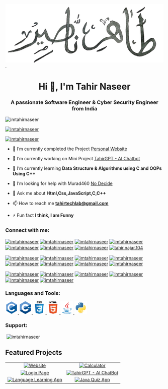 ![Display Name](https://github.com/imtahirnaseer/imtahirnaseer/blob/1d39e29e7b9eece9b71654c747bc415da2714084/My_Name_Calligraphy-removebg-preview.png).

<h1 align="center">Hi 👋, I'm Tahir Naseer</h1>
<h3 align="center">A passionate Software Engineer & Cyber Security Engineer from India</h3>

<p align="left"> <img src="https://komarev.com/ghpvc/?username=imtahirnaseer&label=Profile%20views&color=0e75b6&style=flat" alt="imtahirnaseer" /> </p>

<p align="left"> <a href="https://github.com/ryo-ma/github-profile-trophy"><img src="https://github-profile-trophy.vercel.app/?username=imtahirnaseer" alt="imtahirnaseer" /></a> </p>

<p align="left"> <a href="https://twitter.com/imtahirnaseer" target="blank"><img src="https://img.shields.io/twitter/follow/imtahirnaseer?logo=twitter&style=for-the-badge" alt="imtahirnaseer" /></a> </p>

- 👯 I’m currently completed the Project [Personal Website](https://imtahirnaseer.github.io/Portfolio/)

- 🔭 I’m currently working on Mini Project [TahirGPT - AI Chatbot](https://imtahirnaseer.github.io/TahirGPT/)

- 🌱 I’m currently learning **Data Structure & Algorithms using C and OOPs Using C++**


- 🤝 I’m looking for help with Murad460 [No Decide](https://github.com/Murad460/INFI-NITY.git)

- 💬 Ask me about **Html,Css,JavaScript,C,C++**

- 📫 How to reach me **tahirtechlab@gmail.com**

- ⚡ Fun fact **I think, I am Funny**

<h3 align="left">Connect with me:</h3>
<p align="left">
<a href="https://codepen.io/imtahirnaseer" target="blank"><img align="center" src="https://raw.githubusercontent.com/rahuldkjain/github-profile-readme-generator/master/src/images/icons/Social/codepen.svg" alt="imtahirnaseer" height="30" width="40" /></a>
<a href="https://dev.to/imtahirnaseer" target="blank"><img align="center" src="https://raw.githubusercontent.com/rahuldkjain/github-profile-readme-generator/master/src/images/icons/Social/devto.svg" alt="imtahirnaseer" height="30" width="40" /></a>
<a href="https://twitter.com/imtahirnaseer" target="blank"><img align="center" src="https://raw.githubusercontent.com/rahuldkjain/github-profile-readme-generator/master/src/images/icons/Social/twitter.svg" alt="imtahirnaseer" height="30" width="40" /></a>
<a href="https://linkedin.com/in/imtahirnaseer" target="blank"><img align="center" src="https://raw.githubusercontent.com/rahuldkjain/github-profile-readme-generator/master/src/images/icons/Social/linked-in-alt.svg" alt="imtahirnaseer" height="30" width="40" /></a>
<a href="https://stackoverflow.com/users/imtahirnaseer" target="blank"><img align="center" src="https://raw.githubusercontent.com/rahuldkjain/github-profile-readme-generator/master/src/images/icons/Social/stack-overflow.svg" alt="imtahirnaseer" height="30" width="40" /></a>
<a href="https://codesandbox.com/imtahirnaseer" target="blank"><img align="center" src="https://raw.githubusercontent.com/rahuldkjain/github-profile-readme-generator/master/src/images/icons/Social/codesandbox.svg" alt="imtahirnaseer" height="30" width="40" /></a>
<a href="https://kaggle.com/imtahirnaseer" target="blank"><img align="center" src="https://raw.githubusercontent.com/rahuldkjain/github-profile-readme-generator/master/src/images/icons/Social/kaggle.svg" alt="imtahirnaseer" height="30" width="40" /></a>
<a href="https://fb.com/tahir.najar.104" target="blank"><img align="center" src="https://raw.githubusercontent.com/rahuldkjain/github-profile-readme-generator/master/src/images/icons/Social/facebook.svg" alt="tahir.najar.104" height="30" width="40" /></a>


<a href="https://instagram.com/imtahirnaseer" target="blank"><img align="center" src="https://raw.githubusercontent.com/rahuldkjain/github-profile-readme-generator/master/src/images/icons/Social/instagram.svg" alt="imtahirnaseer" height="30" width="40" /></a>
<a href="https://dribbble.com/imtahirnaseer" target="blank"><img align="center" src="https://raw.githubusercontent.com/rahuldkjain/github-profile-readme-generator/master/src/images/icons/Social/dribbble.svg" alt="imtahirnaseer" height="30" width="40" /></a>
<a href="https://www.behance.net/imtahirnaseer" target="blank"><img align="center" src="https://raw.githubusercontent.com/rahuldkjain/github-profile-readme-generator/master/src/images/icons/Social/behance.svg" alt="imtahirnaseer" height="30" width="40" /></a>
<a href="https://hashnode.com/imtahirnaseer" target="blank"><img align="center" src="https://raw.githubusercontent.com/rahuldkjain/github-profile-readme-generator/master/src/images/icons/Social/hashnode.svg" alt="imtahirnaseer" height="30" width="40" /></a>
<a href="https://medium.com/imtahirnaseer" target="blank"><img align="center" src="https://raw.githubusercontent.com/rahuldkjain/github-profile-readme-generator/master/src/images/icons/Social/medium.svg" alt="imtahirnaseer" height="30" width="40" /></a>
<a href="https://www.codechef.com/users/imtahirnaseer" target="blank"><img align="center" src="https://cdn.jsdelivr.net/npm/simple-icons@3.1.0/icons/codechef.svg" alt="imtahirnaseer" height="30" width="40" /></a>
<a href="https://www.hackerrank.com/imtahirnaseer" target="blank"><img align="center" src="https://raw.githubusercontent.com/rahuldkjain/github-profile-readme-generator/master/src/images/icons/Social/hackerrank.svg" alt="imtahirnaseer" height="30" width="40" /></a>
<a href="https://codeforces.com/profile/imtahirnaseer" target="blank"><img align="center" src="https://raw.githubusercontent.com/rahuldkjain/github-profile-readme-generator/master/src/images/icons/Social/codeforces.svg" alt="imtahirnaseer" height="30" width="40" /></a>


<a href="https://www.leetcode.com/imtahirnaseer" target="blank"><img align="center" src="https://raw.githubusercontent.com/rahuldkjain/github-profile-readme-generator/master/src/images/icons/Social/leet-code.svg" alt="imtahirnaseer" height="30" width="40" /></a>
<a href="https://www.hackerearth.com/imtahirnaseer" target="blank"><img align="center" src="https://raw.githubusercontent.com/rahuldkjain/github-profile-readme-generator/master/src/images/icons/Social/hackerearth.svg" alt="imtahirnaseer" height="30" width="40" /></a>
<a href="https://auth.geeksforgeeks.org/user/imtahirnaseer" target="blank"><img align="center" src="https://raw.githubusercontent.com/rahuldkjain/github-profile-readme-generator/master/src/images/icons/Social/geeks-for-geeks.svg" alt="imtahirnaseer" height="30" width="40" /></a>
<a href="https://www.topcoder.com/members/imtahirnaseer" target="blank"><img align="center" src="https://raw.githubusercontent.com/rahuldkjain/github-profile-readme-generator/master/src/images/icons/Social/topcoder.svg" alt="imtahirnaseer" height="30" width="40" /></a>
<a href="https://discord.gg/imtahirnaseer" target="blank"><img align="center" src="https://raw.githubusercontent.com/rahuldkjain/github-profile-readme-generator/master/src/images/icons/Social/discord.svg" alt="imtahirnaseer" height="30" width="40" /></a>
<a href="/imtahirnaseer" target="blank"><img align="center" src="https://raw.githubusercontent.com/rahuldkjain/github-profile-readme-generator/master/src/images/icons/Social/rss.svg" alt="imtahirnaseer" height="30" width="40" /></a>
</p>

<h3 align="left">Languages and Tools:</h3>
<p align="left"> <a  <a href="https://www.cprogramming.com/" target="_blank" rel="noreferrer"> <img src="https://raw.githubusercontent.com/devicons/devicon/master/icons/c/c-original.svg" alt="c" width="40" height="40"/> </a> <a href="https://www.w3schools.com/cpp/" target="_blank" rel="noreferrer"> <img src="https://raw.githubusercontent.com/devicons/devicon/master/icons/cplusplus/cplusplus-original.svg" alt="cplusplus" width="40" height="40"/> </a> <a href="https://www.w3schools.com/css/" target="_blank" rel="noreferrer"> <img src="https://raw.githubusercontent.com/devicons/devicon/master/icons/css3/css3-original-wordmark.svg" alt="css3" width="40" height="40"/> </a> <a href="https://www.w3.org/html/" target="_blank" rel="noreferrer"> <img src="https://raw.githubusercontent.com/devicons/devicon/master/icons/html5/html5-original-wordmark.svg" alt="html5" width="40" height="40"/> </a> <a href="https://www.java.com" target="_blank" rel="noreferrer"> <img src="https://raw.githubusercontent.com/devicons/devicon/master/icons/java/java-original.svg" alt="java" width="40" height="40"/> </a> <a href="https://www.python.org" target="_blank" rel="noreferrer"> <img src="https://raw.githubusercontent.com/devicons/devicon/master/icons/python/python-original.svg" alt="python" width="40" height="40"/> </a> 


<h3 align="left">Support:</h3>
<p><a 


<p>&nbsp;<img align="center" src="https://github-readme-stats.vercel.app/api?username=imtahirnaseer&show_icons=true&locale=en" alt="imtahirnaseer" /></p>


## Featured Projects
<div align="center">
<table>
  <tr>
    <td align="center">
      <a href="https://github.com/imtahirnaseer/Portfolio">
        <img src="https://github-readme-stats.vercel.app/api/pin/?username=imtahirnaseer&theme=dracula&hide_border=true&show_icons=true&repo=Portfolio" alt="Website" />
      </a>
    </td>
    <td align="center">
      <a href="https://github.com/imtahirnaseer/Scientific-Calculator">
        <img src="https://github-readme-stats.vercel.app/api/pin/?username=imtahirnaseer&theme=dracula&hide_border=true&show_icons=true&repo=Scientific-Calculator" alt="Calculator" />
      </a>
    </td>
  </tr>
  <tr>
    <td align="center">
      <a href="https://github.com/imtahirnaseer/Login-to-Website">
        <img src="https://github-readme-stats.vercel.app/api/pin/?username=imtahirnaseer&theme=dracula&hide_border=true&show_icons=true&repo=Login-to-website" alt="Login Page" />
      </a>
    </td>
    <td align="center">
      <a href="https://github.com/imtahirnaseer/TahirGPT">
        <img src="https://github-readme-stats.vercel.app/api/pin/?username=imtahirnaseer&theme=dracula&hide_border=true&show_icons=true&repo=TahirGPT" alt="TahirGPT - AI ChatBot" />
      </a>
    </td>
  </tr>
  <tr>
    <td align="center">
      <a href="https://github.com/imtahirnaseer/Programming-Source-Code">
        <img src="https://github-readme-stats.vercel.app/api/pin/?username=imtahirnaseer&theme=dracula&hide_border=true&show_icons=true&repo=Programming-Source-Code" alt="Language Learning App" />
      </a>
    </td>
    <td align="center">
      <a href="https://github.com/imtahirnaseer/Java-Quiz-App">
        <img src="https://github-readme-stats.vercel.app/api/pin/?username=imtahirnaseer&theme=dracula&hide_border=true&show_icons=true&repo=Java-Quiz-App" alt="Java Quiz App" />
      </a>
    </td>
  </tr>
</table>

</div>
